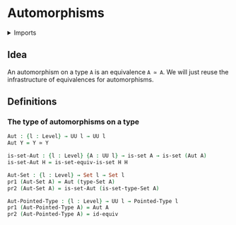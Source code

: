 #  Automorphisms

<details><summary>Imports</summary>
```agda
module foundation-core.automorphisms where
open import foundation.cartesian-product-types
open import foundation.contractible-types
open import foundation.dependent-pair-types
open import foundation.equivalences
open import foundation.functions
open import foundation.functoriality-dependent-pair-types
open import foundation.fundamental-theorem-of-identity-types
open import foundation.homotopies
open import foundation.identity-types
open import foundation.sets
open import foundation.structure-identity-principle
open import foundation.universe-levels
open import structured-types.pointed-types
```
</details>

## Idea

An automorphism on a type `A` is an equivalence `A ≃ A`. We will just reuse the infrastructure of equivalences for automorphisms.

## Definitions

### The type of automorphisms on a type

```agda
Aut : {l : Level} → UU l → UU l
Aut Y = Y ≃ Y

is-set-Aut : {l : Level} {A : UU l} → is-set A → is-set (Aut A)
is-set-Aut H = is-set-equiv-is-set H H

Aut-Set : {l : Level} → Set l → Set l
pr1 (Aut-Set A) = Aut (type-Set A)
pr2 (Aut-Set A) = is-set-Aut (is-set-type-Set A)

Aut-Pointed-Type : {l : Level} → UU l → Pointed-Type l
pr1 (Aut-Pointed-Type A) = Aut A
pr2 (Aut-Pointed-Type A) = id-equiv
```
